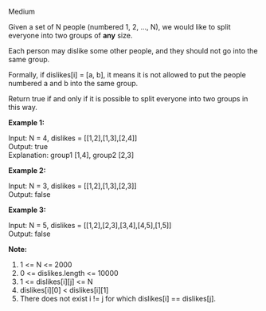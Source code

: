 Medium

Given a set of N people (numbered 1, 2, ..., N), we would like to split everyone into two groups of **any** size.

Each person may dislike some other people, and they should not go into the same group. 

Formally, if dislikes[i] = [a, b], it means it is not allowed to put the people numbered a and b into the same group.

Return true if and only if it is possible to split everyone into two groups in this way.

 

**Example 1:**

Input: N = 4, dislikes = [[1,2],[1,3],[2,4]]  
Output: true  
Explanation: group1 [1,4], group2 [2,3]  

**Example 2:**

Input: N = 3, dislikes = [[1,2],[1,3],[2,3]]  
Output: false  

**Example 3:**

Input: N = 5, dislikes = [[1,2],[2,3],[3,4],[4,5],[1,5]]  
Output: false  
 

**Note:**

1. 1 <= N <= 2000  
2. 0 <= dislikes.length <= 10000  
3. 1 <= dislikes[i][j] <= N  
4. dislikes[i][0] < dislikes[i][1]  
5. There does not exist i != j for which dislikes[i] == dislikes[j].
